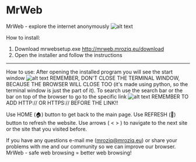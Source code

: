 # MrWeb
MrWeb - explore the internet anonymously
![alt text](https://i.imgur.com/d46jv32.png)

How to install:
1. Download mrwebsetup.exe
http://mrweb.mroziq.eu/download
2. Open the installer and follow the instructions

_________________________________________________________
How to use:
After opening the installed program you will see the start window
![alt text](https://i.imgur.com/tkOoxJc.png)
REMEMBER, DON'T CLOSE THE TERMINAL WINDOW, BECAUSE THE BROWSER WILL CLOSE TOO (it's made using python, so the terminal window is just the part of it).
To search use the search bar or the bar on top of the browser to go to the specific link
![alt text](https://i.imgur.com/rLEXxqK.png)
REMEMBER TO ADD HTTP:// OR HTTPS:// BEFORE THE LINK!!

Use HOME (🏠) button to get back to the main page.
Use REFRESH (📨)  button to refresh the website.
Use arrows ( <  > ) to navigate to the next site or the site that you visited before.

If you have any questions e-mail me (mroziq@mroziq.eu) or share your problems with me and our community so we can improve our browser.
MrWeb - safe web browsing = better web browsing!

